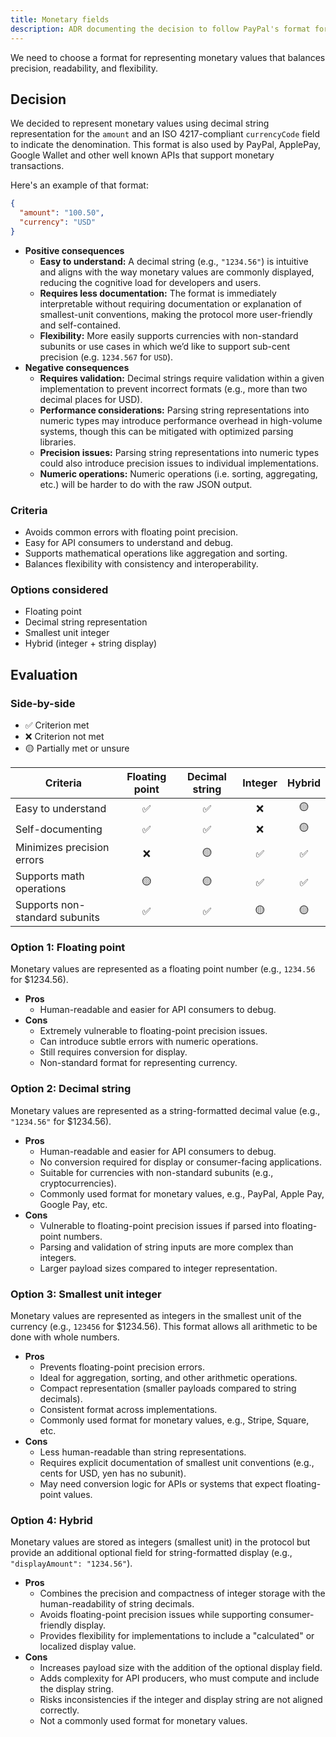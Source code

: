 ```yaml
---
title: Monetary fields
description: ADR documenting the decision to follow PayPal's format for representing monetary values.
---
```


We need to choose a format for representing monetary values that balances precision, readability, and flexibility.

## Decision

We decided to represent monetary values using decimal string representation for the `amount` and an ISO 4217-compliant `currencyCode` field to indicate the denomination. This format is also used by PayPal, ApplePay, Google Wallet and other well known APIs that support monetary transactions.

Here's an example of that format:

```json
{
  "amount": "100.50",
  "currency": "USD"
}
```

- **Positive consequences**
  - **Easy to understand:** A decimal string (e.g., `"1234.56"`) is intuitive and aligns with the way monetary values are commonly displayed, reducing the cognitive load for developers and users.
  - **Requires less documentation:** The format is immediately interpretable without requiring documentation or explanation of smallest-unit conventions, making the protocol more user-friendly and self-contained.
  - **Flexibility:** More easily supports currencies with non-standard subunits or use cases in which we’d like to support sub-cent precision (e.g. `1234.567` for `USD`).
- **Negative consequences**
  - **Requires validation:** Decimal strings require validation within a given implementation to prevent incorrect formats (e.g., more than two decimal places for USD).
  - **Performance considerations:** Parsing string representations into numeric types may introduce performance overhead in high-volume systems, though this can be mitigated with optimized parsing libraries.
  - **Precision issues:** Parsing string representations into numeric types could also introduce precision issues to individual implementations.
  - **Numeric operations:** Numeric operations (i.e. sorting, aggregating, etc.) will be harder to do with the raw JSON output.

### Criteria

- Avoids common errors with floating point precision.
- Easy for API consumers to understand and debug.
- Supports mathematical operations like aggregation and sorting.
- Balances flexibility with consistency and interoperability.

### Options considered

- Floating point
- Decimal string representation
- Smallest unit integer
- Hybrid (integer + string display)

## Evaluation

### Side-by-side

- ✅ Criterion met
- ❌ Criterion not met
- 🟡 Partially met or unsure

| Criteria                       | Floating point | Decimal string | Integer | Hybrid |
| ------------------------------ | :------------: | :------------: | :-----: | :----: |
| Easy to understand             |       ✅       |       ✅       |   ❌    |   🟡   |
| Self-documenting               |       ✅       |       ✅       |   ❌    |   🟡   |
| Minimizes precision errors     |       ❌       |       🟡       |   ✅    |   ✅   |
| Supports math operations       |       🟡       |       🟡       |   ✅    |   ✅   |
| Supports non-standard subunits |       ✅       |       ✅       |   🟡    |   🟡   |

### Option 1: Floating point

Monetary values are represented as a floating point number (e.g., `1234.56` for $1234.56).

- **Pros**
  - Human-readable and easier for API consumers to debug.
- **Cons**
  - Extremely vulnerable to floating-point precision issues.
  - Can introduce subtle errors with numeric operations.
  - Still requires conversion for display.
  - Non-standard format for representing currency.

### Option 2: Decimal string

Monetary values are represented as a string-formatted decimal value (e.g., `"1234.56"` for $1234.56).

- **Pros**
  - Human-readable and easier for API consumers to debug.
  - No conversion required for display or consumer-facing applications.
  - Suitable for currencies with non-standard subunits (e.g., cryptocurrencies).
  - Commonly used format for monetary values, e.g., PayPal, Apple Pay, Google Pay, etc.
- **Cons**
  - Vulnerable to floating-point precision issues if parsed into floating-point numbers.
  - Parsing and validation of string inputs are more complex than integers.
  - Larger payload sizes compared to integer representation.

### Option 3: Smallest unit integer

Monetary values are represented as integers in the smallest unit of the currency (e.g., `123456` for $1234.56). This format allows all arithmetic to be done with whole numbers.

- **Pros**
  - Prevents floating-point precision errors.
  - Ideal for aggregation, sorting, and other arithmetic operations.
  - Compact representation (smaller payloads compared to string decimals).
  - Consistent format across implementations.
  - Commonly used format for monetary values, e.g., Stripe, Square, etc.
- **Cons**
  - Less human-readable than string representations.
  - Requires explicit documentation of smallest unit conventions (e.g., cents for USD, yen has no subunit).
  - May need conversion logic for APIs or systems that expect floating-point values.

### Option 4: Hybrid

Monetary values are stored as integers (smallest unit) in the protocol but provide an additional optional field for string-formatted display (e.g., `"displayAmount": "1234.56"`).

- **Pros**
  - Combines the precision and compactness of integer storage with the human-readability of string decimals.
  - Avoids floating-point precision issues while supporting consumer-friendly display.
  - Provides flexibility for implementations to include a "calculated" or localized display value.
- **Cons**
  - Increases payload size with the addition of the optional display field.
  - Adds complexity for API producers, who must compute and include the display string.
  - Risks inconsistencies if the integer and display string are not aligned correctly.
  - Not a commonly used format for monetary values.
